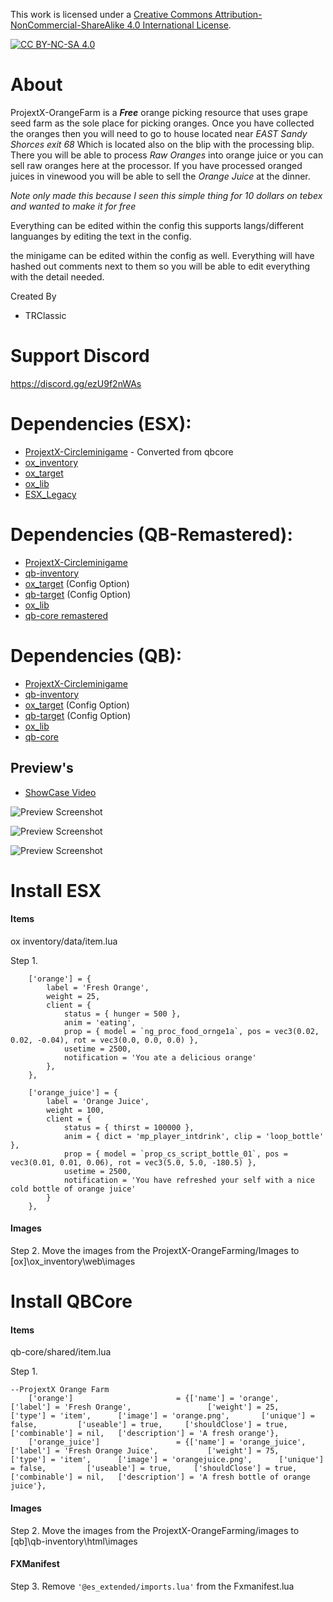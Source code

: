 This work is licensed under a [Creative Commons Attribution-NonCommercial-ShareAlike 4.0
International License][cc-by-nc-sa].

[![CC BY-NC-SA 4.0][cc-by-nc-sa-image]][cc-by-nc-sa]

[cc-by-nc-sa]: http://creativecommons.org/licenses/by-nc-sa/4.0/
[cc-by-nc-sa-image]: https://licensebuttons.net/l/by-nc-sa/4.0/88x31.png
[cc-by-nc-sa-shield]: https://img.shields.io/badge/License-CC%20BY--NC--SA%204.0-lightgrey.svg

# About
ProjextX-OrangeFarm is a ***Free*** orange picking resource that uses grape seed farm as the sole place for picking oranges. Once you have collected the oranges then you will need to go to house located near *EAST Sandy Shorces exit 68* Which is located also on the blip with the processing blip. There you will be able to process *Raw Oranges*  into orange juice or you can sell raw oranges here at the processor. If you have processed oranged juices in vinewood you will be able to sell the *Orange Juice* at the dinner.

*Note only made this because I seen this simple thing for 10 dollars on tebex and wanted to make it for free*

Everything can be edited within the config this supports langs/different languanges by editing the text in the config.

the minigame can be edited within the config as well. Everything will have hashed out comments next to them so you will be able to edit everything with the detail needed.

Created By
- TRClassic

# Support Discord
https://discord.gg/ezU9f2nWAs

# Dependencies (ESX):
- [ProjextX-Circleminigame](https://github.com/Projext-X-Development/ProjextX-CircleMinigame) - Converted from qbcore
- [ox_inventory](https://github.com/overextended/ox_inventory)
- [ox_target](https://github.com/overextended/ox_target)
- [ox_lib](https://github.com/overextended/ox_lib)
- [ESX_Legacy](https://github.com/esx-framework/esx-legacy)

# Dependencies (QB-Remastered):
- [ProjextX-Circleminigame](https://github.com/Projext-X-Development/ProjextX-CircleMinigame)
- [qb-inventory](https://github.com/QBCore-Remastered/qb-inventory)
- [ox_target](https://github.com/overextended/ox_target) (Config Option)
- [qb-target](https://github.com/qbcore-framework/qb-target) (Config Option)
- [ox_lib](https://github.com/overextended/ox_lib)
- [qb-core remastered](https://github.com/qbcore-framework/qb-core)

# Dependencies (QB):
- [ProjextX-Circleminigame](https://github.com/Projext-X-Development/ProjextX-CircleMinigame)
- [qb-inventory](https://github.com/qbcore-framework/qb-inventory)
- [ox_target](https://github.com/overextended/ox_target) (Config Option)
- [qb-target](https://github.com/qbcore-framework/qb-target) (Config Option)
- [ox_lib](https://github.com/overextended/ox_lib)
- [qb-core](https://github.com/qbcore-framework/qb-core)

## Preview's
- [ShowCase Video](https://youtu.be/b4ou66Z1Nco)

![Preview Screenshot](https://i.imgur.com/NOHlypk.jpeg)

![Preview Screenshot](https://i.imgur.com/rZJbpVo.jpeg)

![Preview Screenshot](https://i.imgur.com/6kPzfKv.jpeg)


# Install ESX
#### Items

ox inventory/data/item.lua

Step 1.
```
	['orange'] = {
		label = 'Fresh Orange',
		weight = 25,
		client = {
			status = { hunger = 500 },
			anim = 'eating',
			prop = { model = `ng_proc_food_ornge1a`, pos = vec3(0.02, 0.02, -0.04), rot = vec3(0.0, 0.0, 0.0) },
			usetime = 2500,
			notification = 'You ate a delicious orange'
		},
	},

	['orange_juice'] = {
		label = 'Orange Juice',
		weight = 100,
		client = {
			status = { thirst = 100000 },
			anim = { dict = 'mp_player_intdrink', clip = 'loop_bottle' },
			prop = { model = `prop_cs_script_bottle_01`, pos = vec3(0.01, 0.01, 0.06), rot = vec3(5.0, 5.0, -180.5) },
			usetime = 2500,
			notification = 'You have refreshed your self with a nice cold bottle of orange juice'
		}
	},

```

#### Images

Step 2. Move the images from the ProjextX-OrangeFarming/Images to \[ox]\ox_inventory\web\images

# Install QBCore
#### Items

qb-core/shared/item.lua

Step 1.
```
--ProjextX Orange Farm
	['orange'] 						 = {['name'] = 'orange', 						['label'] = 'Fresh Orange', 				['weight'] = 25, 		['type'] = 'item', 		['image'] = 'orange.png', 		['unique'] = false, 		['useable'] = true, 	['shouldClose'] = true,	   ['combinable'] = nil,   ['description'] = 'A fresh orange'},
	['orange_juice'] 			 	 = {['name'] = 'orange_juice', 					['label'] = 'Fresh Orange Juice', 			['weight'] = 75, 		['type'] = 'item', 		['image'] = 'orangejuice.png', 		['unique'] = false, 		['useable'] = true, 	['shouldClose'] = true,	   ['combinable'] = nil,   ['description'] = 'A fresh bottle of orange juice'},
```
#### Images

Step 2. Move the images from the ProjextX-OrangeFarming/images to [qb]\qb-inventory\html\images

#### FXManifest

Step 3. Remove `'@es_extended/imports.lua'` from the Fxmanifest.lua
